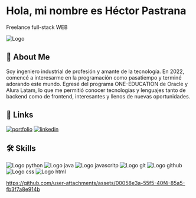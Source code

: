 
# Hola, mi nombre es Héctor Pastrana

Freelance full-stack WEB


![Logo](https://fabipazdev.com/wp-content/uploads/2024/05/Fabipazdev-1.gif)


## 🚀 About Me
Soy ingeniero industrial de profesión y amante de la tecnología. En 2022, comencé a interesarme en la programación como pasatiempo y terminé adorando este mundo. Egresé del programa ONE-EDUCATION de Oracle y Alura Latam, lo que me permitió conocer tecnologías y lenguajes tanto de backend como de frontend, interesantes y llenos de nuevas oportunidades.


## 🔗 Links
[![portfolio](https://img.shields.io/badge/my_portfolio-000?style=for-the-badge&logo=ko-fi&logoColor=white)](https://www.fabipaz.lat/)
[![linkedin](https://img.shields.io/badge/linkedin-0A66C2?style=for-the-badge&logo=linkedin&logoColor=white)](https://www.linkedin.com/in/fabipazdev)



## 🛠 Skills
![Logo python](https://img.icons8.com/?size=100&id=13441&format=png&color=000000)
![Logo java](https://img.icons8.com/?size=100&id=13679&format=png&color=000000)
![Logo javascritp](https://img.icons8.com/?size=100&id=108784&format=png&color=000000)
![Logo git](https://img.icons8.com/?size=100&id=20906&format=png&color=000000)
![Logo github](https://img.icons8.com/?size=100&id=12599&format=png&color=000000)
![Logo css](https://img.icons8.com/?size=100&id=5cVdiiKKi0vX&format=png&color=000000)
![Logo html](https://img.icons8.com/?size=100&id=20909&format=png&color=000000)


https://github.com/user-attachments/assets/00058e3a-55f5-40f4-85a5-fb3f7a8e914b

